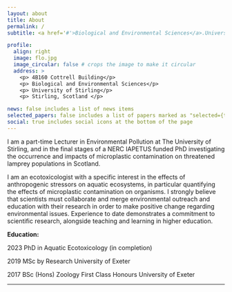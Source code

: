 ```yaml
---
layout: about
title: About
permalink: /
subtitle: <a href='#'>Biological and Environmental Sciences</a>.University of Stirling

profile:
  align: right
  image: flo.jpg
  image_circular: false # crops the image to make it circular
  address: >
    <p> 4B160 Cottrell Building</p>
    <p> Biological and Environmental Sciences</p>
    <p> University of Stirling</p>
    <p> Stirling, Scotland </p>

news: false includes a list of news items
selected_papers: false includes a list of papers marked as "selected={true}"
social: true includes social icons at the bottom of the page
---
```

I am a part-time Lecturer in Environmental Pollution at The University of Stirling, and in the final stages of a NERC IAPETUS funded PhD investigating the occurrence and impacts of microplastic contamination on threatened lamprey populations in Scotland.

I am an ecotoxicologist with a specific interest in the effects of anthropogenic stressors on aquatic ecosystems, in particular quantifying the effects of microplastic contamination on organisms. I strongly believe that scientists must collaborate and merge environmental outreach and education with their research in order to make positive change regarding environmental issues. Experience to date demonstrates a commitment to scientific research, alongside teaching and learning in higher education.

**Education:** 
<p> 2023 PhD in Aquatic Ecotoxicology (in completion)
<p> 2019 MSc by Research University of Exeter
<p> 2017 BSc (Hons) Zoology First Class Honours University of Exeter 
  
--- 
